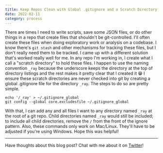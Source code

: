 ```yaml
---
title: Keep Repos Clean with Global .gitignore and a Scratch Directory
date: 2022-02-11
category: process
---
```


There are times I need to write scripts, save some JSON files, or do other things in a repo that create files that shouldn't be git-controlled. I'll often create these files when doing exploratory work or analysis on a codebase. I know there's `git stash` and other mechanisms for tracking these files, but I don't really need them to be tracked. I came up with a different solution that's worked really well for me. In any repo I'm working in, I create what I call a "scratch directory" to hold these files. I happen to use the naming convention `_ray` because the underscore keeps the directory at the top of directory listings and the rest makes it pretty clear that I created it 😁 I ensure these scratch directories are never checked into git by creating a global .gitignore file for the directory `_ray`. The steps to do so are pretty simple.

```shell
echo '/_ray' > ~/.gitignore_global
git config --global core.excludesfile ~/.gitignore_global
```

With that, I can add any and all files I want to any directory named `_ray` at the root of a git repo. Child directories named `_ray` would still be included; to include all child directories, remove the `/` from the front of the ignore pattern. Also, these commands only work on Mac/Linux. They'll have to be adjusted if you're using Windows. Hope this was helpful!

---

Have thoughts about this blog post? Chat with me about it on [Twitter](https://twitter.com/RayGesualdo)!
